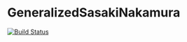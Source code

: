 # GeneralizedSasakiNakamura

[![Build Status](https://github.com/ricokaloklo/GeneralizedSasakiNakamura.jl/actions/workflows/CI.yml/badge.svg?branch=main)](https://github.com/ricokaloklo/GeneralizedSasakiNakamura.jl/actions/workflows/CI.yml?query=branch%3Amain)
